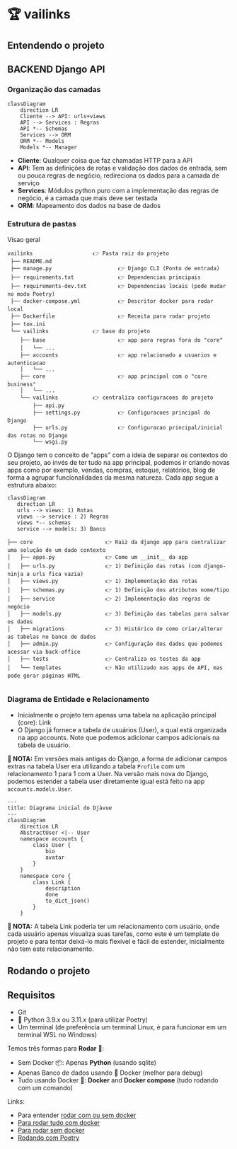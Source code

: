 # 🏆 vailinks

## Entendendo o projeto

## BACKEND Django API

### Organização das camadas

```mermaid
classDiagram
    direction LR
    Cliente --> API: urls+views
    API --> Services : Regras
    API *-- Schemas
    Services --> ORM
    ORM *-- Models
    Models *-- Manager
```

- **Cliente**: Qualquer coisa que faz chamadas HTTP para a API
- **API**: Tem as definições de rotas e validação dos dados de entrada, sem ou pouca regras de negócio, redireciona os dados para a camada de serviço
- **Services**: Módulos python puro com a implementação das regras de negócio, é a camada que mais deve ser testada
- **ORM**: Mapeamento dos dados na base de dados


### Estrutura de pastas

Visao geral

```shell
vailinks                   👉 Pasta raiz do projeto
 ├── README.md
 ├── manage.py                     👉 Django CLI (Ponto de entrada)
 ├── requirements.txt              👉 Dependencias principais
 ├── requirements-dev.txt          👉 Dependencias locais (pode mudar no modo Poetry)
 ├── docker-compose.yml            👉 Descritor docker para rodar local
 ├── Dockerfile                    👉 Receita para rodar projeto
 ├── tox.ini
 └── vailinks              👉 base do projeto
    ├── base                       👉 app para regras fora do "core"
    │   └── ...
    ├── accounts                   👉 app relacionado a usuarios e autenticacao
    │   └── ...
    ├── core                       👉 app principal com o "core business" 
    │   └── ...
    └── vailinks           👉 centraliza configuracoes do projeto
        ├── api.py
        ├── settings.py            👉 Configuracoes principal do Django
        ├── urls.py                👉 Configuracao principal/inicial das rotas no Django
        └── wsgi.py
```

O Django tem o conceito de "apps" com a ideia de separar os contextos do seu projeto, ao invés de ter tudo na app principal, podemos ir criando novas apps como por exemplo, vendas, compras, estoque, relatórios, blog de forma a agrupar funcionalidades da mesma natureza. Cada app segue a estrutura abaixo: 

```mermaid
classDiagram
   direction LR
   urls --> views: 1) Rotas
   views --> service : 2) Regras
   views *-- schemas
   service --> models: 3) Banco
```

```shell
├── core                       👉 Raiz da django app para centralizar uma solução de um dado contexto
│   ├── apps.py                👉 Como um __init__ da app
│   ├── urls.py                👉 1) Definição das rotas (com django-ninja a urls fica vazia)
│   ├── views.py               👉 1) Implementação das rotas
│   ├── schemas.py             👉 1) Definição dos atributos nome/tipo 
│   ├── service                👉 2) Implementação das regras de negócio
│   ├── models.py              👉 3) Definição das tabelas para salvar os dados
│   ├── migrations             👉 3) Histórico de como criar/alterar as tabelas no banco de dados
│   ├── admin.py               👉 Configuração dos dados que podemos acessar via back-office
│   ├── tests                  👉 Centraliza os testes da app
│   └── templates              👉 Não utilizado nas apps de API, mas pode gerar páginas HTML


```

### Diagrama de Entidade e Relacionamento

- Inicialmente o projeto tem apenas uma tabela na aplicação principal (core): Link
- O Django já fornece a tabela de usuários (User), a qual está organizada na app accounts. Note que podemos adicionar campos adicionais na tabela de usuário.

**🌈 NOTA:** Em versões mais antigas do Django, a forma de adicionar campos extras na tabela User era utilizando a tabela `Profile` com um relacionamento 1 para 1 com a User. Na versão mais nova do Django, podemos estender a tabela user diretamente igual está feito na app `accounts.models.User`.

```mermaid
---
title: Diagrama inicial do Djàvue
---
classDiagram
    direction LR
    AbstractUser <|-- User
    namespace accounts {
        class User {
            bio
            avatar
        }
    }
    namespace core {
        class Link {
            description
            done
            to_dict_json()
        }
    }
```

**🌈 NOTA:** A tabela Link poderia ter um relacionamento com usuário, onde cada usuário apenas visualiza suas tarefas, como este é um template de projeto e para tentar deixá-lo mais flexível e fácil de estender, inicialmente não tem este relacionamento.

## Rodando o projeto

## Requisitos

- Git
- 🐍 Python 3.9.x ou 3.11.x (para utilizar Poetry)
- Um terminal (de preferência um terminal Linux, é para funcionar em um terminal WSL no Windows)

Temos três formas para **Rodar** 🍨:
- Sem Docker 📦: Apenas **Python** (usando sqlite)
- Apenas Banco de dados usando 🐋 Docker (melhor para debug)
- Tudo usando Docker 🐋: **Docker** and **Docker compose** (tudo rodando com um comando)

Links:
- Para entender [rodar com ou sem docker](https://www.djavue.org/README_EN.html#%F0%9F%90%8B-run-locally-using-docker-vs-not-using-docker-containers)
- [Para rodar tudo com docker](https://www.djavue.org/README_EN.html#%F0%9F%90%8B-running-all-with-docker)
- [Para rodar sem docker](https://www.djavue.org/README_EN.html#%F0%9F%93%A6-running-the-%F0%9F%A6%84-backend-without-docker)
- [Rodando com Poetry](https://www.djavue.org/README_EN.html#%F0%9F%93%A6-package-management-with-poetry)

